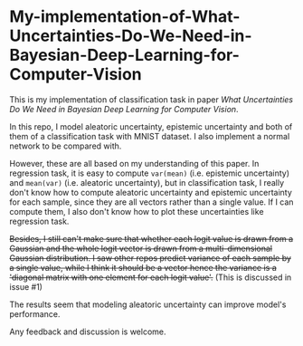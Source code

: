 # My-implementation-of-What-Uncertainties-Do-We-Need-in-Bayesian-Deep-Learning-for-Computer-Vision
This is my implementation of classification task in paper _What Uncertainties Do We Need in Bayesian Deep Learning for Computer Vision_.

In this repo, I model aleatoric uncertainty, epistemic uncertainty and both of them of a classification task with MNIST dataset. I also implement a normal network to be compared with.

However, these are all based on my understanding of this paper. In regression task, it is easy to compute `var(mean)` (i.e. epistemic uncertainty) and `mean(var)` (i.e. aleatoric uncertainty), but in classification task, I really don't know how to compute aleatoric uncertainty and epistemic uncertainty for each sample, since they are all vectors rather than a single value. If I can compute them, I also don't know how to plot these uncertainties like regression task.

~~Besides, I still can't make sure that whether each logit value is drawn from a Gaussian and the whole logit vector is drawn from a multi-dimensional Gaussian distribution. I saw other repos predict variance of each sample by a single value, while I think it should be a vector hence the variance is a 'diagonal matrix with one element for each logit value'.~~ (This is discussed in issue #1)

The results seem that modeling aleatoric uncertainty can improve model's performance.

Any feedback and discussion is welcome.
